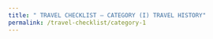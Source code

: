 ```yaml
---
title: " TRAVEL CHECKLIST – CATEGORY (I) TRAVEL HISTORY"
permalink: /travel-checklist/category-1
---
```


